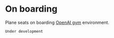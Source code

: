 # On boarding
Plane seats on boarding [OpenAI gym](https://github.com/openai/gym) environment.  


`Under development`